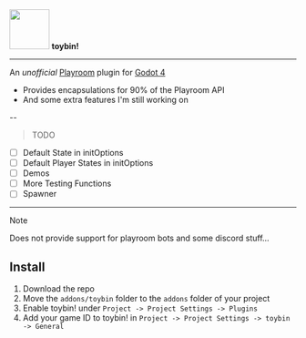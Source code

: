 <img src="https://github.com/user-attachments/assets/4ea1eacb-b8ff-45e2-a099-cdd45b714b5c" width="70"/>
<b>toybin!</b>

---
An <i>unofficial</i> [Playroom](https://joinplayroom.com/) plugin for [Godot 4](https://godotengine.org/)

- Provides encapsulations for 90% of the Playroom API
- And some extra features I'm still working on
 
--
> TODO
- [ ] Default State in initOptions
- [ ] Default Player States in initOptions
- [ ] Demos
- [ ] More Testing Functions
- [ ] Spawner
---

> [!NOTE]
> Does not provide support for playroom bots and some discord stuff...

## Install
1. Download the repo
2. Move the `addons/toybin` folder to the `addons` folder of your project
3. Enable toybin! under `Project -> Project Settings -> Plugins`
4. Add your game ID to toybin! in `Project -> Project Settings -> toybin -> General`
